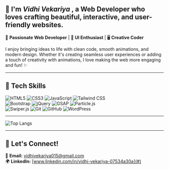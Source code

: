 ## 🌟 I'm *Vidhi Vekariya* , a Web Developer who loves crafting beautiful, interactive, and user-friendly websites.

🚀 **Passionate Web Developer** | 🎨 **UI Enthusiast** | 🖥️ **Creative Coder**  

I enjoy bringing ideas to life with clean code, smooth animations, and modern design. Whether it's creating seamless user experiences or adding a touch of creativity with animations, I love making the web more engaging and fun! ✨

---

## 🔧 Tech Skills  
![HTML5](https://img.shields.io/badge/-HTML5-E34F26?style=flat&logo=html5&logoColor=white)  ![CSS3](https://img.shields.io/badge/-CSS3-1572B6?style=flat&logo=css3&logoColor=white)  ![JavaScript](https://img.shields.io/badge/-JavaScript-F7DF1E?style=flat&logo=javascript&logoColor=black)  ![Tailwind CSS](https://img.shields.io/badge/-TailwindCSS-38B2AC?style=flat&logo=tailwind-css&logoColor=white)  
![Bootstrap](https://img.shields.io/badge/-Bootstrap-7952B3?style=flat&logo=bootstrap&logoColor=white)  ![jQuery](https://img.shields.io/badge/-jQuery-0769AD?style=flat&logo=jquery&logoColor=white)  ![GSAP](https://img.shields.io/badge/-GSAP-88CE02?style=flat&logo=greensock&logoColor=white)  ![Particle.js](https://img.shields.io/badge/-Particle.js-000000?style=flat)  
![Swiper.js](https://img.shields.io/badge/-Swiper.js-6332F6?style=flat)  ![Git](https://img.shields.io/badge/-Git-F05032?style=flat&logo=git&logoColor=white)  ![GitHub](https://img.shields.io/badge/-GitHub-181717?style=flat&logo=github&logoColor=white)  ![WordPress](https://img.shields.io/badge/-WordPress-21759B?style=flat&logo=wordpress&logoColor=white)  

---

![Top Langs](https://github-readme-stats.vercel.app/api/top-langs/?username=vidhii015&layout=compact&theme=radical)

---

## 🚀 Let's Connect!  

📩 **Email:** [vidhivekariya015@gmail.com](#)  
🌍 **LinkedIn:** [www.linkedin.com/in/vidhi-vekariya-07534a30a](#)  



